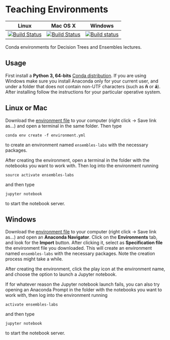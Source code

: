 # Teaching Environments

|Linux|Mac OS X|Windows|
|-----|--------|-------|
|[![Build Status](https://travis-ci.org/albarji/teaching-environments-ensembles.svg?branch=master)](https://travis-ci.org/albarji/teaching-environments-ensembles)|[![Build Status](https://travis-ci.org/albarji/teaching-environments-ensembles.svg?branch=master)](https://travis-ci.org/albarji/teaching-environments-ensembles)|[![Build status](https://ci.appveyor.com/api/projects/status/jb3rcrh3n0pavv5c?svg=true)](https://ci.appveyor.com/project/albarji/teaching-environments-ensembles)|

Conda environments for Decision Trees and Ensembles lectures.

## Usage

First install a **Python 3, 64-bits** [Conda distribution](https://anaconda.org/anaconda/python). If you are using Windows make sure you install Anaconda only for your current user, and under a folder that does not contain non-UTF characters (such as **ñ** or **á**). After installing follow the instructions for your particular operative system.

## Linux or Mac

Download the [environment file](https://raw.githubusercontent.com/albarji/teaching-environments-ensembles/master/environment.yml) to your computer (right click -> Save link as...) and open a terminal in the same folder. Then type

    conda env create -f environment.yml

to create an environment named `ensembles-labs` with the necessary packages.

After creating the environment, open a terminal in the folder with the notebooks you want to work with. Then log into the environment running

    source activate ensembles-labs

and then type

    jupyter notebook

to start the notebook server.

## Windows

Download the [environment file](https://raw.githubusercontent.com/albarji/teaching-environments-ensembles/master/ensembles/environment.yml) to your computer (right click -> Save link as...) and open an **Anaconda Navigator**. Click on the **Environments** tab, and look for the **Import** button. After clicking it, select as **Specification file** the environment file you downloaded. This will create an environment named `ensembles-labs` with the necessary packages. Note the creation process might take a while.

After creating the environment, click the play icon at the environment name, and choose the option to launch a Jupyter notebook.

If for whatever reason the Jupyter notebook launch fails, you can also try opening an Anaconda Prompt in the folder with the notebooks you want to work with, then log into the environment running

    activate ensembles-labs

and then type

    jupyter notebook

to start the notebook server.
